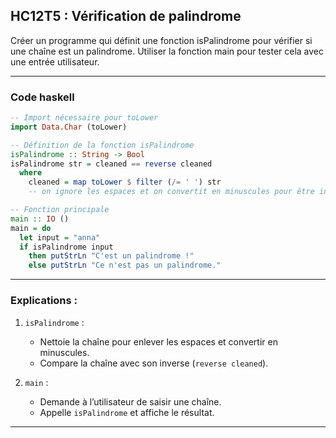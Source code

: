 ## HC12T5 : Vérification de palindrome

Créer un programme qui définit une fonction isPalindrome pour vérifier si une chaîne est un palindrome. Utiliser la fonction main pour tester cela avec une entrée utilisateur.

---

### Code haskell

```haskell
-- Import nécessaire pour toLower
import Data.Char (toLower)

-- Définition de la fonction isPalindrome
isPalindrome :: String -> Bool
isPalindrome str = cleaned == reverse cleaned
  where
    cleaned = map toLower $ filter (/= ' ') str
    -- on ignore les espaces et on convertit en minuscules pour être insensible à la casse

-- Fonction principale
main :: IO ()
main = do
  let input = "anna" 
  if isPalindrome input
    then putStrLn "C'est un palindrome !"
    else putStrLn "Ce n'est pas un palindrome."
```

---

### Explications :

1. `isPalindrome` :

   * Nettoie la chaîne pour enlever les espaces et convertir en minuscules.
   * Compare la chaîne avec son inverse (`reverse cleaned`).

2. `main` :

   * Demande à l’utilisateur de saisir une chaîne.
   * Appelle `isPalindrome` et affiche le résultat.

---
